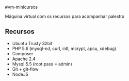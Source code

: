 #vm-minicursos

Máquina virtual com os recursos para acompanhar palestra

## Recursos

* Ubuntu Trusty 32bit
* PHP 5.6 (mysql-nd, curl, intl, mcrypt, apcu, xdebug)
* Composer
* Apache 2.4
* Mysql 5.5 (root pass = admin)
* Git + git-flow
* NodeJS
